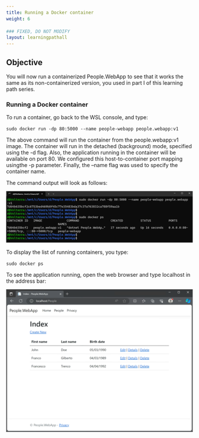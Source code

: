 ```yaml
---
title: Running a Docker container
weight: 6

### FIXED, DO NOT MODIFY
layout: learningpathall
---
```


## Objective
You will now run a containerized People.WebApp to see that it works the same as its non-containerized version, you used in part I of this learning path series.

### Running a Docker container
To run a container, go back to the WSL console, and type:

```console
sudo docker run -dp 80:5000 --name people-webapp people.webapp:v1
```

The above command will run the container from the people.webapp:v1 image. The container will run in the detached (background) mode, specified using the -d flag. Also, the application running in the container will be available on port 80. We configured this host-to-container port mapping usingthe  -p parameter. Finally, the –name flag was used to specify the container name.

The command output will look as follows:

![command prompt#left](figures/06.png)

To display the list of running containers, you type:
```console
sudo docker ps
```

To see the application running, open the web browser and type localhost in the address bar:

![command prompt#left](figures/07.png)
